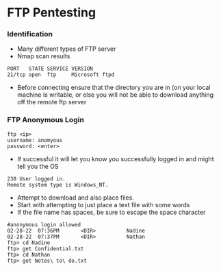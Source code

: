 # FTP Pentesting

### Identification&#x20;

* Many different types of FTP server&#x20;
* Nmap scan results&#x20;

```
PORT   STATE SERVICE VERSION
21/tcp open  ftp     Microsoft ftpd
```

* Before connecting ensure that the directory you are in (on your local machine is writable, or else you will not be able to download anything off the remote ftp server&#x20;

### FTP Anonymous Login

```
ftp <ip>
username: anomyous
password: <enter>
```

* If successful it will let you know you successfully logged in and might tell you the OS

```
230 User logged in.
Remote system type is Windows_NT.
```

* Attempt to download and also place files. &#x20;
* Start with attempting to just place a text file with some words&#x20;
* If the file name has spaces, be sure to escape the space character&#x20;

```
#anonymous login allowed
02-28-22  07:36PM       <DIR>          Nadine
02-28-22  07:37PM       <DIR>          Nathan
ftp> cd Nadine
ftp> get Confidential.txt
ftp> cd Nathan
ftp> get Notes\ to\ do.txt

```
